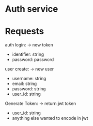 # Auth service

# Requests

auth login: -> new token
- identifier: string
- password: password

user create: -> new user
- username: string
- email: string
- password: string
- user_id: string

Generate Token: -> return jwt token
- user_id: string
- anything else wanted to encode in jwt